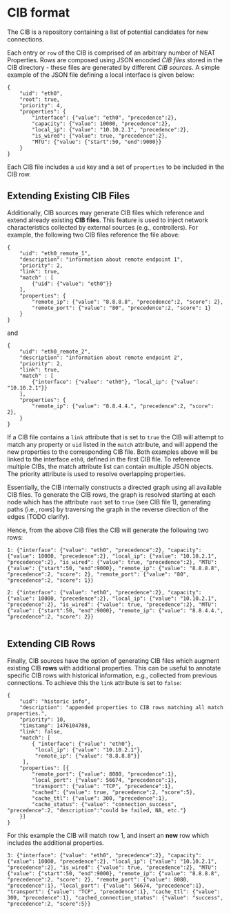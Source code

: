 # CIB format

The CIB is a repository containing a list of potential candidates for new connections.

Each entry or `row` of the CIB is comprised of an arbitrary number of NEAT Properties. Rows are composed using JSON encoded *CIB files* stored in the CIB directory - these files are generated by different *CIB sources*. A simple example of the JSON file defining a local interface is given below:

```
{
    "uid": "eth0",
    "root": true,
    "priority": 4,
    "properties": {
        "interface": {"value": "eth0", "precedence":2},
        "capacity": {"value": 10000, "precedence":2},
        "local_ip": {"value": "10.10.2.1", "precedence":2},
        "is_wired": {"value": true, "precedence":2},
        "MTU": {"value": {"start":50, "end":9000}}
    }
}
```

Each CIB file includes a `uid` key and a set of `properties` to be included in the CIB row. 


## Extending Existing CIB Files

Additionally, CIB sources may generate CIB files which reference and extend already existing **CIB files**. This feature is used to inject network characteristics collected by external sources (e.g., controllers). For example, the following two CIB files reference the file above:

```
{
    "uid": "eth0_remote_1",
    "description": "information about remote endpoint 1",
    "priority": 2,
    "link": true,
    "match" : [
    	{"uid": {"value": "eth0"}}
    ],
    "properties": {
        "remote_ip": {"value": "8.8.8.8", "precedence":2, "score": 2},
        "remote_port": {"value": "80", "precedence":2, "score": 1}
    }
}
```
and

```
{
    "uid": "eth0_remote_2",
    "description": "information about remote endpoint 2",
    "priority": 2,
    "link": true,
    "match" : [
    	{"interface": {"value": "eth0"}, "local_ip": {"value": "10.10.2.1"}}
    ],
    "properties": {
        "remote_ip": {"value": "8.8.4.4.", "precedence":2, "score": 2},
    }
}
```


If a CIB file contains a `link` attribute that is set to `true` the CIB will attempt to match any property or `uid` listed in the `match` attribute, and will append the new properties to the corresponding CIB file. Both examples above will be linked to the interface `eth0`, defined in the first CIB file. To reference multiple CIBs, the match attribute list can contain multiple JSON objects. The priority attribute is used to resolve overlapping properties.

Essentially, the CIB internally constructs a directed graph using all available CIB files. To generate the CIB rows, the graph is resolved starting at each node which has the attribute `root` set to `true` (see CIB file 1), generating paths (i.e., rows) by traversing the graph in the reverse direction of the edges (TODO clarify).

Hence, from the above CIB files the CIB will generate the following two rows:

```
1: {"interface": {"value": "eth0", "precedence":2}, "capacity": {"value": 10000, "precedence":2}, "local_ip": {"value": "10.10.2.1", "precedence":2}, "is_wired": {"value": true, "precedence":2}, "MTU": {"value": {"start":50, "end":9000}, "remote_ip": {"value": "8.8.8.8", "precedence":2, "score": 2}, "remote_port": {"value": "80", "precedence":2, "score": 1}}

2: {"interface": {"value": "eth0", "precedence":2}, "capacity": {"value": 10000, "precedence":2}, "local_ip": {"value": "10.10.2.1", "precedence":2}, "is_wired": {"value": true, "precedence":2}, "MTU": {"value": {"start":50, "end":9000}, "remote_ip": {"value": "8.8.4.4.", "precedence":2, "score": 2}}
        

```


## Extending CIB Rows

Finally, CIB sources have the option of generating CIB files which augment existing CIB **rows** with additional properties. This can be useful to annotate specific CIB rows with historical information, e.g., collected from previous connections. To achieve this the `link` attribute is set to `false`:

```
{
    "uid": "historic info",
    "description": "appended properties to CIB rows matching all match properties.",
    "priority": 10,
    "timstamp": 1476104788,
    "link": false,
    "match": [
    	{ "interface": {"value": "eth0"}, 
         "local_ip": {"value": "10.10.2.1"}, 
         "remote_ip": {"value": "8.8.8.8"}}        
     ],
    "properties": [{
        "remote_port": {"value": 8080, "precedence":1},
        "local_port": {"value": 56674, "precedence":1},
        "transport": {"value": "TCP", "precedence":1},
        "cached": {"value": true, "precedence":2, "score":5},
        "cache_ttl": {"value": 300, "precedence":1},
        "cache_status": {"value": "connection_success", "precedence":2, "description":"could be failed, NA, etc."}
    }]
}

```

For this example the CIB will match row 1, and insert an **new** row which includes the additional properties.

```
3: {"interface": {"value": "eth0", "precedence":2}, "capacity": {"value": 10000, "precedence":2}, "local_ip": {"value": "10.10.2.1", "precedence":2}, "is_wired": {"value": true, "precedence":2}, "MTU": {"value": {"start":50, "end":9000}, "remote_ip": {"value": "8.8.8.8", "precedence":2, "score": 2}, "remote_port": {"value": 8080, "precedence":1}, "local_port": {"value": 56674, "precedence":1}, "transport": {"value": "TCP", "precedence":1}, "cache_ttl": {"value": 300, "precedence":1}, "cached_connection_status": {"value": "success", "precedence":2, "score":5}}

```
